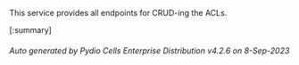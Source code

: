 






This service provides all endpoints for CRUD-ing the ACLs.

[:summary]

###### Auto generated by Pydio Cells Enterprise Distribution v4.2.6 on 8-Sep-2023
